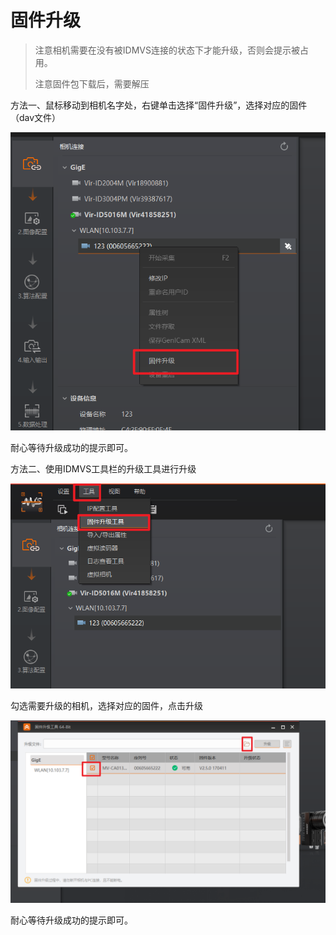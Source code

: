 # 固件升级

> 注意相机需要在没有被IDMVS连接的状态下才能升级，否则会提示被占用。
>
> 注意固件包下载后，需要解压

方法一、鼠标移动到相机名字处，右键单击选择“固件升级”，选择对应的固件（dav文件）

![](<.gitbook/assets/image (107).png>)



耐心等待升级成功的提示即可。



方法二、使用IDMVS工具栏的升级工具进行升级

![](<.gitbook/assets/image (109).png>)

勾选需要升级的相机，选择对应的固件，点击升级

![](<.gitbook/assets/image (110).png>)

耐心等待升级成功的提示即可。



